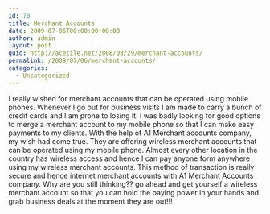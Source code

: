 ```yaml
---
id: 70
title: Merchant Accounts
date: 2009-07-06T00:00:00+00:00
author: admin
layout: post
guid: http://acetile.net/2008/08/29/merchant-accounts/
permalink: /2009/07/06/merchant-accounts/
categories:
  - Uncategorized
---
```

I really wished for merchant accounts that can be operated using mobile phones. Whenever I go out for business visits I am made to carry a bunch of credit cards and I am prone to losing it. I was badly looking for good options to merge a merchant account to my mobile phone so that I can make easy payments to my clients. With the help of A1 Merchant accounts company, my wish had come true. They are offering wireless merchant accounts that can be operated using my mobile phone. Almost every other location in the country has wireless access and hence I can pay anyone form anywhere using my wireless merchant accounts. This method of transaction is really secure and hence internet merchant accounts with A1 Merchant Accounts company. Why are you still thinking?? go ahead and get yourself a wireless merchant account so that you can hold the paying power in your hands and grab business deals at the moment they are out!!!